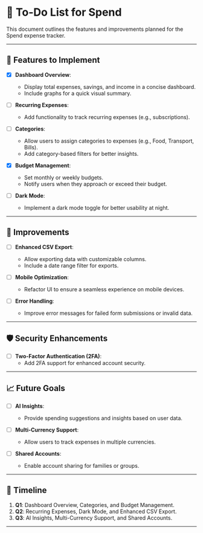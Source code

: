 # 📝 To-Do List for Spend  

This document outlines the features and improvements planned for the Spend expense tracker.  

---

## 🚀 Features to Implement  

- [x] **Dashboard Overview**:  
  - Display total expenses, savings, and income in a concise dashboard.  
  - Include graphs for a quick visual summary.  

- [ ] **Recurring Expenses**:  
  - Add functionality to track recurring expenses (e.g., subscriptions).  

- [ ] **Categories**:  
  - Allow users to assign categories to expenses (e.g., Food, Transport, Bills).  
  - Add category-based filters for better insights.  

- [x] **Budget Management**:  
  - Set monthly or weekly budgets.  
  - Notify users when they approach or exceed their budget.  

- [ ] **Dark Mode**:  
  - Implement a dark mode toggle for better usability at night.  

---

## 🔧 Improvements  

- [ ] **Enhanced CSV Export**:  
  - Allow exporting data with customizable columns.  
  - Include a date range filter for exports.  

- [ ] **Mobile Optimization**:  
  - Refactor UI to ensure a seamless experience on mobile devices.  

- [ ] **Error Handling**:  
  - Improve error messages for failed form submissions or invalid data.  

---

## 🛡️ Security Enhancements  

- [ ] **Two-Factor Authentication (2FA)**:  
  - Add 2FA support for enhanced account security.  

---

## 📈 Future Goals  

- [ ] **AI Insights**:  
  - Provide spending suggestions and insights based on user data.  

- [ ] **Multi-Currency Support**:  
  - Allow users to track expenses in multiple currencies.  

- [ ] **Shared Accounts**:  
  - Enable account sharing for families or groups.  

---

## 📅 Timeline  

1. **Q1**: Dashboard Overview, Categories, and Budget Management.  
2. **Q2**: Recurring Expenses, Dark Mode, and Enhanced CSV Export.  
3. **Q3**: AI Insights, Multi-Currency Support, and Shared Accounts.  

---